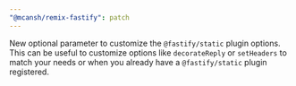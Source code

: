 ```yaml
---
"@mcansh/remix-fastify": patch
---
```


New optional parameter to customize the `@fastify/static` plugin options. This can be useful to customize options like `decorateReply` or `setHeaders` to match your needs or when you already have a `@fastify/static` plugin registered.
